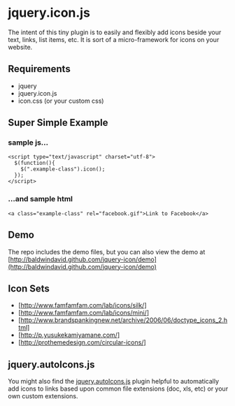 # jquery.icon.js

The intent of this tiny plugin is to easily and flexibly add icons beside your text, links, list items, etc.  It is sort of a micro-framework for icons on your website.

## Requirements

- jquery
- jquery.icon.js
- icon.css (or your custom css)
	
## Super Simple Example

### sample js...

  	<script type="text/javascript" charset="utf-8">
      $(function(){
        $(".example-class").icon();
      });
  	</script>
  	
### ...and sample html

    <a class="example-class" rel="facebook.gif">Link to Facebook</a>
    
## Demo

The repo includes the demo files, but you can also view the demo at [http://baldwindavid.github.com/jquery-icon/demo](http://baldwindavid.github.com/jquery-icon/demo)

## Icon Sets
- [http://www.famfamfam.com/lab/icons/silk/]
- [http://www.famfamfam.com/lab/icons/mini/]
- [http://www.brandspankingnew.net/archive/2006/06/doctype_icons_2.html]
- [http://p.yusukekamiyamane.com/]
- [http://prothemedesign.com/circular-icons/]

## jquery.autoIcons.js

You might also find the [jquery.autoIcons.js](http://github.com/baldwindavid/jquery-autoIcons) plugin helpful to automatically add icons to links based upon common file extensions (doc, xls, etc) or your own custom extensions.